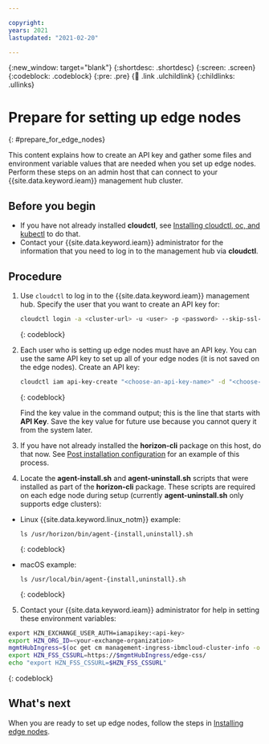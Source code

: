 ```yaml
---

copyright:
years: 2021
lastupdated: "2021-02-20"

---
```


{:new_window: target="blank"}
{:shortdesc: .shortdesc}
{:screen: .screen}
{:codeblock: .codeblock}
{:pre: .pre}
{:child: .link .ulchildlink}
{:childlinks: .ullinks}

# Prepare for setting up edge nodes
{: #prepare_for_edge_nodes}

This content explains how to create an API key and gather some files and environment variable values that are needed when you set up edge nodes. Perform these steps on an admin host that can connect to your {{site.data.keyword.ieam}} management hub cluster.

## Before you begin

* If you have not already installed **cloudctl**, see [Installing cloudctl, oc, and kubectl](../cli/cloudctl_oc_cli.md) to do that.
* Contact your {{site.data.keyword.ieam}} administrator for the information that you need to log in to the management hub via **cloudctl**.

## Procedure

1. Use `cloudctl` to log in to the {{site.data.keyword.ieam}} management hub. Specify the user that you want to create an API key for:

   ```bash
   cloudctl login -a <cluster-url> -u <user> -p <password> --skip-ssl-validation
   ```
   {: codeblock}

2. Each user who is setting up edge nodes must have an API key. You can use the same API key to set up all of your edge nodes (it is not saved on the edge nodes). Create an API key:

   ```bash
   cloudctl iam api-key-create "<choose-an-api-key-name>" -d "<choose-an-api-key-description>"
   ```
   {: codeblock}

   Find the key value in the command output; this is the line that starts with **API Key**. Save the key value for future use because you cannot query it from the system later.

3. If you have not already installed the **horizon-cli** package on this host, do that now. See [Post installation configuration](post_install.md#postconfig) for an example of this process.

4. Locate the **agent-install.sh** and **agent-uninstall.sh** scripts that were installed as part of the **horizon-cli** package. These scripts are required on each edge node during setup (currently **agent-uninstall.sh** only supports edge clusters):
  * Linux {{site.data.keyword.linux_notm}} example:

    ```
    ls /usr/horizon/bin/agent-{install,uninstall}.sh
    ```
    {: codeblock}

  * macOS example:

    ```
    ls /usr/local/bin/agent-{install,uninstall}.sh
    ```
    {: codeblock}

5. Contact your {{site.data.keyword.ieam}} administrator for help in setting these environment variables:

  ```bash
  export HZN_EXCHANGE_USER_AUTH=iamapikey:<api-key>
  export HZN_ORG_ID=<your-exchange-organization>
  mgmtHubIngress=$(oc get cm management-ingress-ibmcloud-cluster-info -o jsonpath='{.data.cluster_ca_domain}')
  export HZN_FSS_CSSURL=https://$mgmtHubIngress/edge-css/
  echo "export HZN_FSS_CSSURL=$HZN_FSS_CSSURL"
  ```
  {: codeblock}

## What's next

When you are ready to set up edge nodes, follow the steps in [Installing edge nodes](../installing/installing_edge_nodes.md).


